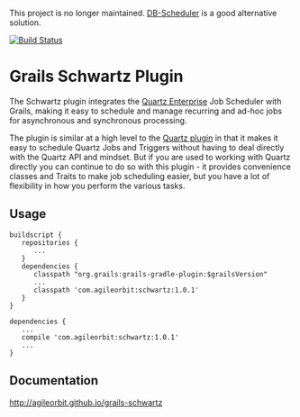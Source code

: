 This project is no longer maintained. [DB-Scheduler](https://github.com/kagkarlsson/db-scheduler) is a good alternative solution.

[![Build Status](https://travis-ci.org/agileorbit/grails-schwartz.svg?branch=master)](https://travis-ci.org/agileorbit/grails-schwartz)
# Grails Schwartz Plugin

The Schwartz plugin integrates the [Quartz Enterprise](http://www.quartz-scheduler.org/) Job Scheduler with Grails, making it easy to schedule and manage recurring and ad-hoc jobs for asynchronous and synchronous processing.

The plugin is similar at a high level to the [Quartz plugin](https://github.com/grails-plugins/grails-quartz) in that it makes it easy to schedule Quartz Jobs and Triggers without having to deal directly with the Quartz API and mindset. But if you are used to working with Quartz directly you can continue to do so with this plugin - it provides convenience classes and Traits to make job scheduling easier, but you have a lot of flexibility in how you perform the various tasks.

## Usage

```
buildscript {
   repositories {
      ...
   }
   dependencies {
      classpath "org.grails:grails-gradle-plugin:$grailsVersion"
      ...
      classpath 'com.agileorbit:schwartz:1.0.1'
   }
}

dependencies {
   ...
   compile 'com.agileorbit:schwartz:1.0.1'
   ...
}

```

## Documentation

http://agileorbit.github.io/grails-schwartz
